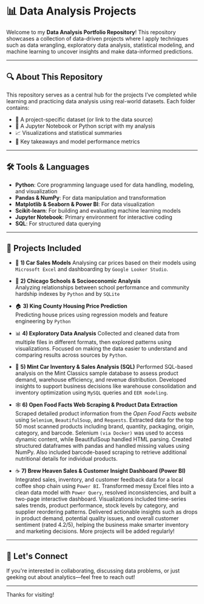 # 📊 Data Analysis Projects

Welcome to my **Data Analysis Portfolio Repository**! This repository showcases a collection of data-driven projects where I apply techniques such as data wrangling, exploratory data analysis, statistical modeling, and machine learning to uncover insights and make data-informed predictions.

---

## 🔍 About This Repository

This repository serves as a central hub for the projects I’ve completed while learning and practicing data analysis using real-world datasets. Each folder contains:

- 📁 A project-specific dataset (or link to the data source)
- 📝 A Jupyter Notebook or Python script with my analysis
- 📈 Visualizations and statistical summaries
- 🧠 Key takeaways and model performance metrics

---

## 🛠️ Tools & Languages

- **Python**: Core programming language used for data handling, modeling, and visualization  
- **Pandas & NumPy**: For data manipulation and transformation  
- **Matplotlib & Seaborn & Power BI**: For data visualization  
- **Scikit-learn**: For building and evaluating machine learning models  
- **Jupyter Notebook**: Primary environment for interactive coding  
- **SQL**: For structured data querying  

---

## 📁 Projects Included

- 🚗 **1) Car Sales Models**
  Analysing car prices based on their models using `Microsoft Excel` and dashboarding by `Google Looker Studio`.

- 🏫 **2) Chicago Schools & Socioeconomic Analysis**  
  Analyzing relationships between school performance and community hardship indexes by `Python` and by `SQLite`

- 🏠 **3) King County Housing Price Prediction**  
  Predicting house prices using regression models and feature engineering by `Python`

- 📊 **4) Exploratory Data Analysis** 
Collected and cleaned data from multiple files in different formats, then explored patterns using visualizations. Focused on making the data easier to understand and comparing results across sources by `Python`.

- 🧾 **5) Mint Car Inventory & Sales Analysis (SQL)**
Performed SQL-based analysis on the Mint Classics sample database to assess product demand, warehouse efficiency, and revenue distribution. Developed insights to support business decisions like warehouse consolidation and inventory optimization using `MySQL` queries and `EER modeling`.

- 🕸️ **6) Open Food Facts Web Scraping & Product Data Extraction**
Scraped detailed product information from the _Open Food Facts website_ using `Selenium`, `BeautifulSoup`, and `Requests`. Extracted data for the top 50 most scanned products including brand, quantity, packaging, origin, category, and barcode. Selenium `(via Docker)` was used to access dynamic content, while BeautifulSoup handled HTML parsing. Created structured dataframes with pandas and handled missing values using NumPy. Also included barcode-based scraping to retrieve additional nutritional details for individual products.

- ☕ **7) Brew Heaven Sales & Customer Insight Dashboard (Power BI)**
Integrated sales, inventory, and customer feedback data for a local coffee shop chain using `Power BI`. Transformed messy Excel files into a clean data model with `Power Query`, resolved inconsistencies, and built a two-page interactive dashboard. Visualizations included time-series sales trends, product performance, stock levels by category, and supplier reordering patterns. Delivered actionable insights such as drops in product demand, potential quality issues, and overall customer sentiment (rated 4.2/5), helping the business make smarter inventory and marketing decisions.
More projects will be added regularly!

---

## 🤝 Let's Connect

If you're interested in collaborating, discussing data problems, or just geeking out about analytics—feel free to reach out!

---

Thanks for visiting!
